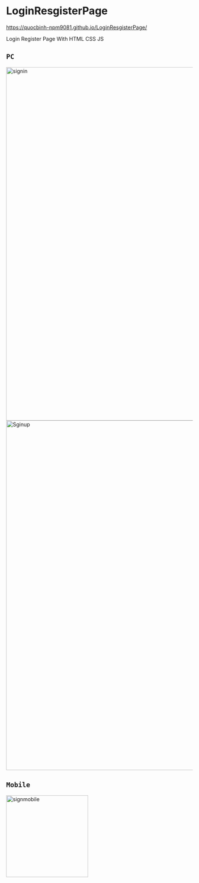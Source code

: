# LoginResgisterPage

https://quocbinh-npm9081.github.io/LoginResgisterPage/

Login Register Page With HTML CSS JS
## `PC`

<img width="954" alt="signin" src="https://user-images.githubusercontent.com/68917523/145040876-94a581dc-da98-46b9-9cb5-4eb45e5760c6.png">
<img width="944" alt="Sginup" src="https://user-images.githubusercontent.com/68917523/145040906-f01283cb-71fd-4bf5-816a-afcfdfdaa2e2.png">

## `Mobile`

<img width="221" alt="signmobile" src="https://user-images.githubusercontent.com/68917523/145041005-6eac7574-fb9a-458f-a940-7fcccec9af4e.png">
